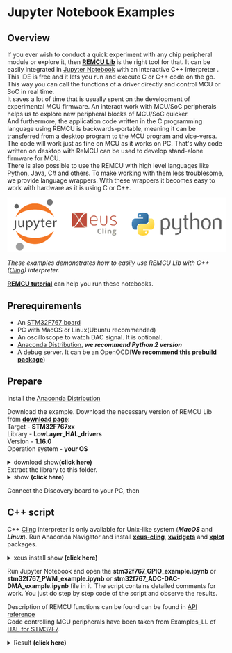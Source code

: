 # Jupyter Notebook Examples

## Overview
If you ever wish to conduct a quick experiment with any chip peripheral module or explore it, then [**REMCU Lib**](https://remotemcu.com/) is the right tool for that. It can be easily integrated in [Jupyter Notebook](https://jupyter.org/) with an Interactive C++ interpreter . This IDE is free and it lets you run and execute C or C++ code on the go. This way you can call the functions of a driver directly and control MCU or SoC in real time.  
It saves a lot of time that is usually spent on the development of experimental MCU firmware. An interact work with MCU/SoC peripherals helps us to explore new peripheral blocks of MCU/SoC quicker.  
And furthermore, the application code written in the C programming language using REMCU is backwards-portable, meaning it can be transferred from a desktop program to the MCU program and vice-versa. The code will work just as fine on MCU as it works on PC. That's why code written on desktop with ReMCU can be used to develop stand-alone firmware for MCU.  
There is also possible to use the REMCU with high level languages like Python, Java, C# and others.  To make working with them less troublesome, we provide language wrappers. With these wrappers it becomes easy to work with hardware as it is using C or C++.

![Jupiter_static](img/Jupiter_static.png)

*These examples demonstrates how to easily use REMCU Lib with C++ ([Cling](https://github.com/root-project/cling)) interpreter.*

[**REMCU tutorial**](https://remotemcu.com/tutorials) can help you run these notebooks.


## Prerequirements
  * An [STM32F767 board](img/f7board.jpg)
  * PC with MacOS or Linux(Ubuntu recommended)
  * An oscilloscope to watch DAC signal. It is optional.
  * [Anaconda Distribution](https://www.anaconda.com/distribution/), ***we recommend Python 2 version***
  * A debug server. It can be an OpenOCD(**We recommend this [prebuild package](https://github.com/ilg-archived/openocd/releases/tag/v0.10.0-12-20190422)**)

## Prepare

Install the [Anaconda Distribution](https://www.anaconda.com/distribution/) 

Download the example. Download the necessary version of REMCU Lib from [**download page**](https://remotemcu.com/download):  
Target - **STM32F767xx**  
Library - **LowLayer_HAL_drivers**  
Version - **1.16.0**  
Operation system - **your OS**
<details>
  <summary>download show<b>(click here) </b></summary>
  
![](img/downloadF7.PNG)
</details>
Extract the library to this folder. 
<details>
  <summary>show <b>(click here)</b></summary>
  
![](img/extract.PNG)
</details>

Connect the Discovery board to your PC, then

## C++ script
C++ [Cling](https://github.com/root-project/cling) interpreter is only available for Unix-like system (***MacOS*** and ***Linux***). Run Anaconda Navigator and install [**xeus-cling**](https://github.com/jupyter-xeus/xeus-cling), [**xwidgets**](https://github.com/jupyter-xeus/xwidgets) and [**xplot**](https://github.com/QuantStack/xplot) packages.  
<details>
  <summary>xeus install show
<b>(click here) </b></summary>

![](img/xeus.png)
![](img/xwidgets.png)
![](img/xplot.png)
</details>

Run Jupyter Notebook and open the **stm32f767_GPIO_example.ipynb** or **stm32f767_PWM_example.ipynb** or **stm32f767_ADC-DAC-DMA_example.ipynb** file in it. The script contains detailed comments for work. You just do step by step code of the script and observe the results.  

Description of REMCU functions can be found can be found in [API reference](https://remotemcu.com/api-v1-0)  
Code controlling MCU peripherals have been taken from Examples_LL of [HAL for STM32F7](https://github.com/STMicroelectronics/STM32CubeF7/tree/master/Projects/STM32F767ZI-Nucleo/Examples_LL/).

<details>
  <summary>Result <b>(click here)</b></summary>
  
[video](img/demo_examples.mp4)
</details>